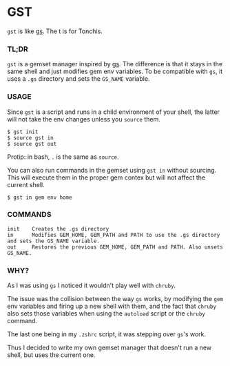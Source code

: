 GST
===

`gst` is like [gs](http://github.com/soveran/gs). The t is for Tonchis.

### TL;DR

`gst` is a gemset manager inspired by [gs](http://github.com/soveran/gs).
The difference is that it stays in the same shell and just modifies gem env variables.
To be compatible with `gs`, it uses a `.gs` directory and sets the `GS_NAME` variable.

### USAGE

Since `gst` is a script and runs in a child environment of your shell, the latter will not take the env changes unless you `source` them.

```shell
$ gst init
$ source gst in
$ source gst out
```

Protip: in bash, `.` is the same as `source`.

You can also run commands in the gemset using `gst in` without sourcing. This will execute them in the proper gem contex but will not affect the current shell.

```shell
$ gst in gem env home
```

### COMMANDS

```shell
init    Creates the .gs directory
in      Modifies GEM_HOME, GEM_PATH and PATH to use the .gs directory and sets the GS_NAME variable.
out     Restores the previous GEM_HOME, GEM_PATH and PATH. Also unsets GS_NAME.
```

### WHY?

As I was using `gs` I noticed it wouldn't play well with `chruby`.

The issue was the collision between the way `gs` works, by modifying the `gem` env variables and firing up a new shell with them, and the fact that `chruby` also sets those variables when using the `autoload` script or the `chruby` command.

The last one being in my `.zshrc` script, it was stepping over `gs`'s work.

Thus I decided to write my own gemset manager that doesn't run a new shell, but uses the current one.

